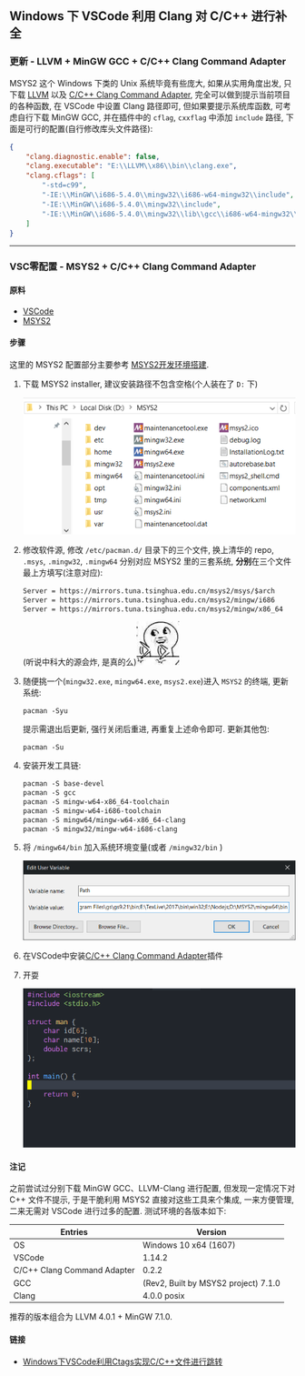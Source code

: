 ## Windows 下 VSCode 利用 Clang 对 C/C++ 进行补全

### 更新 - LLVM + MinGW GCC + C/C++ Clang Command Adapter

MSYS2 这个 Windows 下类的 Unix 系统毕竟有些庞大, 如果从实用角度出发,
只下载 [LLVM](http://releases.llvm.org/download.html) 以及
[C/C++ Clang Command Adapter](https://github.com/mitaki28/vscode-clang),
完全可以做到提示当前项目的各种函数, 在 VSCode 中设置 Clang 路径即可,
但如果要提示系统库函数, 可考虑自行下载 MinGW GCC, 并在插件中的 `cflag`,
`cxxflag` 中添加 `include` 路径, 下面是可行的配置(自行修改库头文件路径):

```json
{
    "clang.diagnostic.enable": false,
    "clang.executable": "E:\\LLVM\\x86\\bin\\clang.exe",
    "clang.cflags": [
        "-std=c99",
        "-IE:\\MinGW\\i686-5.4.0\\mingw32\\i686-w64-mingw32\\include",
        "-IE:\\MinGW\\i686-5.4.0\\mingw32\\include",
        "-IE:\\MinGW\\i686-5.4.0\\mingw32\\lib\\gcc\\i686-w64-mingw32\\5.4.0\\include"
    ]
}
```

---

### VSC零配置 - MSYS2 + C/C++ Clang Command Adapter

#### 原料

- [VSCode](https://code.visualstudio.com/)
- [MSYS2](http://www.msys2.org/)

#### 步骤

这里的 MSYS2 配置部分主要参考 [MSYS2开发环境搭建](http://blog.csdn.net/callinglove/article/details/48601775).

1. 下载 MSYS2 installer, 建议安装路径不包含空格(个人装在了 `D:` 下)
   <p align="center">
       <img src="img/msys-vscode-clang-01.png">
   </p>

1. 修改软件源, 修改 `/etc/pacman.d/` 目录下的三个文件, 换上清华的 repo,
   `.msys`, `.mingw32`, `.mingw64` 分别对应 MSYS2 里的三套系统,
   **分别**在三个文件最上方填写(注意对应):

   ```
   Server = https://mirrors.tuna.tsinghua.edu.cn/msys2/msys/$arch
   Server = https://mirrors.tuna.tsinghua.edu.cn/msys2/mingw/i686
   Server = https://mirrors.tuna.tsinghua.edu.cn/msys2/mingw/x86_64
   ```

   (听说中科大的源会炸, 是真的么)![](img/bqb-slap-table.jpg)

1. 随便挑一个(`mingw32.exe`, `mingw64.exe`, `msys2.exe`)进入 `MSYS2` 的终端,
   更新系统:

   ```
   pacman -Syu
   ```

   提示需退出后更新, 强行关闭后重进, 再重复上述命令即可.
   更新其他包:

   ```
   pacman -Su
   ```

1. 安装开发工具链:

   ```
   pacman -S base-devel
   pacman -S gcc
   pacman -S mingw-w64-x86_64-toolchain
   pacman -S mingw-w64-i686-toolchain
   pacman -S mingw64/mingw-w64-x86_64-clang
   pacman -S mingw32/mingw-w64-i686-clang
   ```

1. 将 `/mingw64/bin` 加入系统环境变量(或者 `/mingw32/bin` )
   <p align="center">
       <img src="img/msys-vscode-clang-02.png">
   </p>
1. 在VSCode中安装[C/C++ Clang Command Adapter](https://github.com/mitaki28/vscode-clang)插件
1. 开耍
   <p align="center">
       <img src="img/msys-vscode-clang-03.gif">
   </p>

#### 注记

之前尝试过分别下载 MinGW GCC、LLVM-Clang 进行配置,
但发现一定情况下对 C++ 文件不提示, 于是干脆利用 MSYS2 直接对这些工具来个集成,
一来方便管理, 二来无需对 VSCode 进行过多的配置. 测试环境的各版本如下:

Entries                     | Version
------                      | ------
OS                          | Windows 10 x64 (1607)
VSCode                      | 1.14.2
C/C++ Clang Command Adapter | 0.2.2
GCC                         | (Rev2, Built by MSYS2 project) 7.1.0
Clang                       | 4.0.0 posix


推荐的版本组合为 LLVM 4.0.1 + MinGW 7.1.0.

#### 链接

- [Windows下VSCode利用Ctags实现C/C++文件进行跳转](../08/c-c++-code-navigation-by-ctags-on-windows.md)
